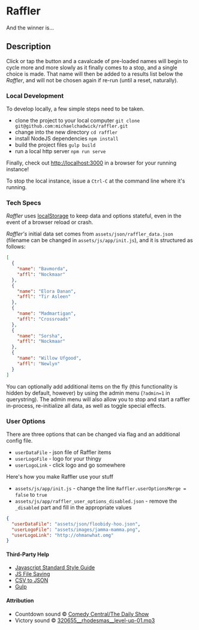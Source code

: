# Raffler

And the winner is...

## Description

Click or tap the button and a cavalcade of pre-loaded names will begin to cycle more and more slowly as it finally comes to a stop, and a single choice is made. That name will then be added to a results list below the *Raffler*, and will not be chosen again if re-run (until a reset, naturally).

### Local Development

To develop locally, a few simple steps need to be taken.

* clone the project to your local computer
`git clone git@github.com:michaelchadwick/raffler.git`
* change into the new directory
`cd raffler`
* install NodeJS dependencies
`npm install`
* build the project files
`gulp build`
* run a local http server
`npm run serve`

Finally, check out [http://localhost:3000](http://localhost:3000) in a browser for your running instance!

To stop the local instance, issue a `Ctrl-C` at the command line where it's running.

### Tech Specs

*Raffler* uses [localStorage](https://developer.mozilla.org/en-US/docs/Web/API/Window/localStorage) to keep data and options stateful, even in the event of a browser reload or crash.

*Raffler's* initial data set comes from `assets/json/raffler_data.json` (filename can be changed in `assets/js/app/init.js`), and it is structured as follows:

```json
[
  {
    "name": "Bavmorda",
    "affl": "Nockmaar"
  },
  {
    "name": "Elora Danan",
    "affl": "Tir Asleen"
  },
  {
    "name": "Madmartigan",
    "affl": "Crossroads"
  },
  {
    "name": "Sorsha",
    "affl": "Nockmaar"
  },
  {
    "name": "Willow Ufgood",
    "affl": "Newlyn"
  }
]
```

You can optionally add additional items on the fly (this functionality is hidden by default, however) by using the admin menu (`?admin=1` in querystring). The admin menu will also allow you to stop and start a raffler in-process, re-initialize all data, as well as toggle special effects.

### User Options

There are three options that can be changed via flag and an additional config file.

* `userDataFile` - json file of Raffler items
* `userLogoFile` - logo for your thingy
* `userLogoLink` - click logo and go somewhere

Here's how you make Raffler use your stuff

* `assets/js/app/init.js` - change the line `Raffler.userOptionsMerge = false` to `true`
* `assets/js/app/raffler_user_options_disabled.json` - remove the `_disabled` part and fill in the appropriate values

```json
{
  "userDataFile": "assets/json/floobidy-hoo.json",
  "userLogoFile": "assets/images/jamma-mamma.png",
  "userLogoLink": "http://ohmanwhat.omg"
}
```

#### Third-Party Help

* [Javascript Standard Style Guide](https://github.com/standard/standard)
* [JS File Saving](https://github.com/eligrey/FileSaver.js)
* [CSV to JSON](https://github.com/Keyang/node-csvtojson)
* [Gulp](https://gulpjs.com)

#### Attribution

* Countdown sound &copy; [Comedy Central/The Daily Show](https://cc.com)
* Victory sound &copy; [320655__rhodesmas__level-up-01.mp3](http://freesound.org/people/shinephoenixstormcrow/sounds/337049/)
